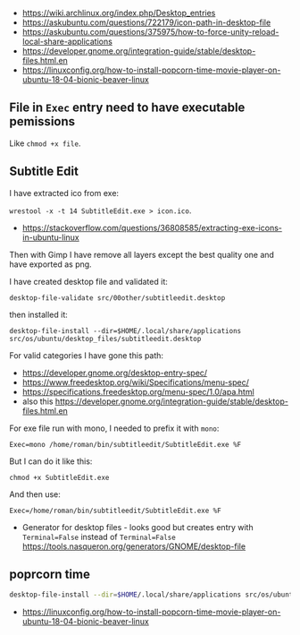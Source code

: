 - https://wiki.archlinux.org/index.php/Desktop_entries
- https://askubuntu.com/questions/722179/icon-path-in-desktop-file
- https://askubuntu.com/questions/375975/how-to-force-unity-reload-local-share-applications
- https://developer.gnome.org/integration-guide/stable/desktop-files.html.en
- https://linuxconfig.org/how-to-install-popcorn-time-movie-player-on-ubuntu-18-04-bionic-beaver-linux

## File in `Exec` entry need to have executable pemissions

Like `chmod +x file`.

## Subtitle Edit

I have extracted ico from exe:

`wrestool -x -t 14 SubtitleEdit.exe > icon.ico`.

- https://stackoverflow.com/questions/36808585/extracting-exe-icons-in-ubuntu-linux

Then with Gimp I have remove all layers except the best quality one and have exported as png.

I have created desktop file and validated it:

`desktop-file-validate src/00other/subtitleedit.desktop`

then installed it:

`desktop-file-install --dir=$HOME/.local/share/applications src/os/ubuntu/desktop_files/subtitleedit.desktop`

For valid categories I have gone this path:

- https://developer.gnome.org/desktop-entry-spec/
- https://www.freedesktop.org/wiki/Specifications/menu-spec/
- https://specifications.freedesktop.org/menu-spec/1.0/apa.html
- also this https://developer.gnome.org/integration-guide/stable/desktop-files.html.en

For exe file run with mono, I needed to prefix it with `mono`:

`Exec=mono /home/roman/bin/subtitleedit/SubtitleEdit.exe %F`

But I can do it like this:

`chmod +x SubtitleEdit.exe`

And then use:

`Exec=/home/roman/bin/subtitleedit/SubtitleEdit.exe %F`

- Generator for desktop files - looks good but creates entry with `Terminal=False` instead of `Terminal=False` https://tools.nasqueron.org/generators/GNOME/desktop-file

## poprcorn time

```bash
desktop-file-install --dir=$HOME/.local/share/applications src/os/ubuntu/desktop_files/poprcorntime.desktop
```

- https://linuxconfig.org/how-to-install-popcorn-time-movie-player-on-ubuntu-18-04-bionic-beaver-linux
